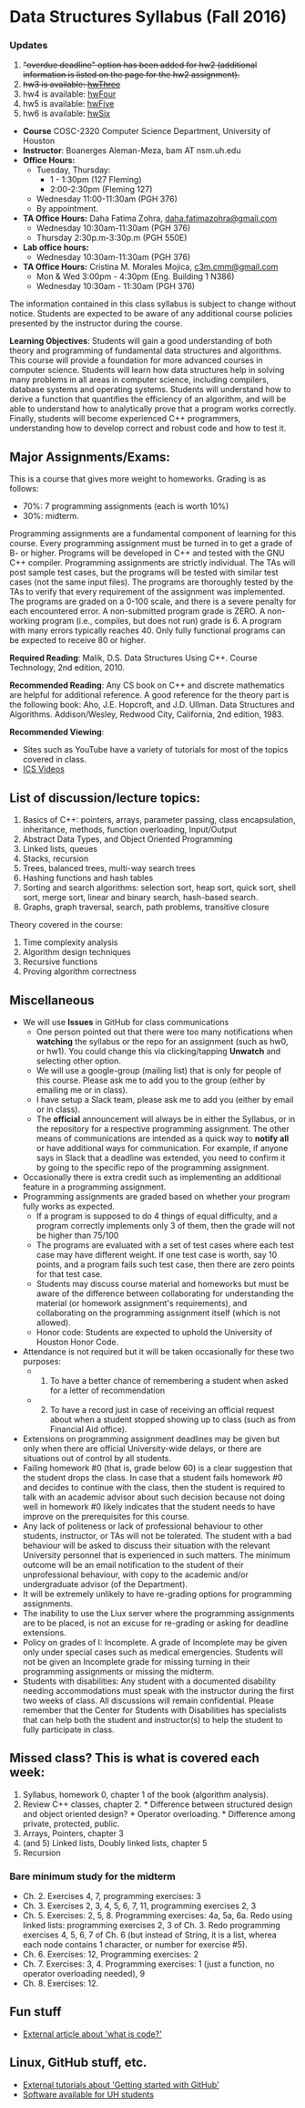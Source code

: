 # Data Structures Syllabus (Fall 2016)

### Updates
  1. ~~"overdue deadline" option has been added for hw2 (additional information is listed on the page for the hw2 assignment).~~
  1. ~~hw3 is available: [hwThree](https://github.com/uhcs2320/hwThree)~~
  1. hw4 is available: [hwFour](https://github.com/uhcs2320/hwFour)
  1. hw5 is available: [hwFive](https://github.com/uhcs2320/hwFive)
  1. hw6 is available: [hwSix](https://github.com/uhcs2320/hwSix)

* **Course** COSC-2320 Computer Science Department, University of Houston
* **Instructor**: Boanerges Aleman-Meza, bam AT nsm.uh.edu
* **Office Hours:** 
  * Tuesday, Thursday: 
    * 1 - 1:30pm (127 Fleming)
    * 2:00-2:30pm (Fleming 127)
  * Wednesday 11:00-11:30am (PGH 376)
  * By appointment.
* **TA Office Hours:** Daha Fatima Zohra, daha.fatimazohra@gmail.com
  * Wednesday 10:30am-11:30am (PGH 376)
  * Thursday 2:30p.m-3:30p.m (PGH 550E)
* **Lab office hours:**
  * Wednesday 10:30am-11:30am (PGH 376)
* **TA Office Hours:** Cristina M. Morales Mojica, c3m.cmm@gmail.com
  * Mon & Wed 3:00pm - 4:30pm (Eng. Building 1 N386)
  * Wednesday 10:30am - 11:30am (PGH 376)

The information contained in this class syllabus is subject to change without notice. Students are expected to be aware of any additional course policies presented by the instructor during the course.

**Learning Objectives**: Students will gain a good understanding of both theory and programming of fundamental data structures and algorithms. This course will provide a foundation for more advanced courses in computer science. Students will learn how data structures help in solving many problems in all areas in computer science, including compilers, database systems and operating systems. Students will understand how to derive a function that quantifies the efficiency of an algorithm, and will be able to understand how to analytically prove that a program works correctly. Finally, students will become experienced C++ programmers, understanding how to develop correct and robust code and how to test it.

## Major Assignments/Exams: 
This is a course that gives more weight to homeworks. Grading is as follows:
* 70%: 7 programming assignments (each is worth 10%)
* 30%: midterm.

Programming assignments are a fundamental component of learning for this course. Every programming assignment must be turned in to get a grade of B- or higher. Programs will be developed in C++ and tested with the GNU C++ compiler. Programming assignments are strictly individual. The TAs will post sample test cases, but the programs will be tested with similar test cases (not the same input files). The programs are thoroughly tested by the TAs to verify that every requirement of the assignment was implemented. The programs are graded on a 0-100 scale, and there is a severe penalty for each encountered error. A non-submitted program grade is ZERO. A non-working program (i.e., compiles, but does not run) grade is 6. A program with many errors typically reaches 40. Only fully functional programs can be expected to receive 80 or higher. 

**Required Reading**: Malik, D.S. Data Structures Using C++. Course Technology, 2nd edition, 2010.

**Recommended Reading**: Any CS book on C++ and discrete mathematics are helpful for additional reference. 
A good reference for the theory part is the following book: Aho, J.E. Hopcroft, and J.D. Ullman. Data Structures and Algorithms. Addison/Wesley, Redwood City, California, 2nd edition, 1983.

**Recommended Viewing**: 
  * Sites such as YouTube have a variety of tutorials for most of the topics covered in class.
  * [ICS Videos](http://icsvideos.uh.edu/)

## List of discussion/lecture topics:

1. Basics of C++: pointers, arrays, parameter passing, class encapsulation, inheritance, methods, function overloading, Input/Output 
2. Abstract Data Types, and Object Oriented Programming
3. Linked lists, queues
4. Stacks, recursion
5. Trees, balanced trees, multi-way search trees
6. Hashing functions and hash tables
7. Sorting and search algorithms: selection sort, heap sort, quick sort, shell sort, merge sort, linear and binary search, hash-based search. 
8. Graphs, graph traversal, search, path problems, transitive closure 

Theory covered in the course: 
  1. Time complexity analysis
  2. Algorithm design techniques
  3. Recursive functions
  4. Proving algorithm correctness

## Miscellaneous 

* We will use **Issues** in GitHub for class communications
  * One person pointed out that there were too many notifications when **watching** the syllabus or the repo for an assignment (such as hw0, or hw1). You could change this via clicking/tapping **Unwatch** and selecting other option.
  * We will use a google-group (mailing list) that is only for people of this course. Please ask me to add you to the group (either by emailing me or in class).
  * I have setup a Slack team, please ask me to add you (either by email or in class).
  * The **official** announcement will always be in either the Syllabus, or in the repository for a respective programming assignment. The other means of communications are intended as a quick way to **notify all** or have additional ways for communication. For example, if anyone says in Slack that a deadline was extended, you need to confirm it by going to the specific repo of the programming assignment.
* Occasionally there is extra credit such as implementing an additional feature in a programming assignment.
* Programming assignments are graded based on whether your program fully works as expected. 
  * If a program is supposed to do 4 things of equal difficulty, and a program correctly implements only 3 of them, then the grade will not be higher than 75/100
  * The programs are evaluated with a set of test cases where each test case may have different weight. If one test case is worth, say 10 points, and a program fails such test case, then there are zero points for that test case. 
  * Students may discuss course material and homeworks but must be aware of the difference between collaborating for understanding the material (or homework assignment's requirements), and collaborating on the programming assignment itself (which is not allowed).
  * Honor code: Students are expected to uphold the University of Houston Honor Code.
* Attendance is not required but it will be taken occasionally for these two purposes:
  * 1. To have a better chance of remembering a student when asked for a letter of recommendation
  * 2. To have a record just in case of receiving an official request about when a student stopped showing up to class (such as from Financial Aid office).
* Extensions on programming assignment deadlines may be given but only when there are official University-wide delays, or there are situations out of control by all students.
* Failing homework #0 (that is, grade below 60) is a clear suggestion that the student drops the class. In case that a student fails homework #0 and decides to continue with the class, then the student is required to talk with an academic advisor about such decision because not doing well in homework #0 likely indicates that the student needs to have improve on the prerequisites for this course.
* Any lack of politeness or lack of professional behaviour to other students, instructor, or TAs will not be tolerated. The student with a bad behaviour will be asked to discuss their situation with the relevant University personnel that is experienced in such matters. The minimum outcome will be an email notification to the student of their unprofessional behaviour, with copy to the academic and/or undergraduate advisor (of the Department).
* It will be extremely unlikely to have re-grading options for programming assignments. 
* The inability to use the Liux server where the programming assignments are to be placed, is not an excuse for re-grading or asking for deadline extensions.
* Policy on grades of I: Incomplete. A grade of Incomplete may be given only under special cases such as medical emergencies. Students will not be given an Incomplete grade for missing turning in their programming assignments or missing the midterm.
* Students with disabilities: Any student with a documented disability needing accommodations must speak with the instructor during the first two weeks of class. All discussions will remain confidential. Please remember that the Center for Students with Disabilities has specialists that can help both the student and instructor(s) to help the student to fully participate in class.

## Missed class? This is what is covered each week:

  1. Syllabus, homework 0, chapter 1 of the book (algorithm analysis).
  2. Review C++ classes, chapter 2.
    * Difference between structured design and object oriented design?
    * Operator overloading.
    * Difference among private, protected, public.
  3. Arrays, Pointers, chapter 3
  4. (and 5) Linked lists, Doubly linked lists, chapter 5
  6. Recursion

### Bare minimum study for the midterm

  * Ch. 2. Exercises 4, 7, programming exercises: 3
  * Ch. 3. Exercises 2, 3, 4, 5, 6, 7, 11, programming exercises 2, 3
  * Ch. 5. Exercises: 2, 5, 8. Programming exercises: 4a, 5a, 6a. Redo using linked lists: programming exercises 2, 3 of Ch. 3. Redo programming exercises 4, 5, 6, 7 of Ch. 6 (but instead of String, it is a list, wherea each node contains 1 character, or number for exercise \#5).
  * Ch. 6. Exercises: 12,  Programming exercises: 2
  * Ch. 7. Exercises: 3, 4. Programming exercises: 1 (just a function, no operator overloading needed), 9
  * Ch. 8. Exercises: 12. 

## Fun stuff

* [External article about 'what is code?'](http://www.bloomberg.com/graphics/2015-paul-ford-what-is-code/)

## Linux, GitHub stuff, etc.

* [External tutorials about 'Getting started with GitHub'](https://www.youtube.com/playlist?list=PL4Q4HssKcxYsTuqUUvEHJ8XxOVOHTSmle)
* [Software available for UH students](http://uh.edu/infotech/php/software/list.php)
